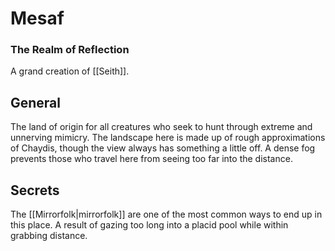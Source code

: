 # Mesaf
### The Realm of Reflection

A grand creation of [[Seith]].

## General

The land of origin for all creatures who seek to hunt through extreme and unnerving mimicry.
The landscape here is made up of rough approximations of Chaydis, though the view always has something a little off.
A dense fog prevents those who travel here from seeing too far into the distance.

## Secrets

The [[Mirrorfolk|mirrorfolk]] are one of the most common ways to end up in this place.
A result of gazing too long into a placid pool while within grabbing distance.